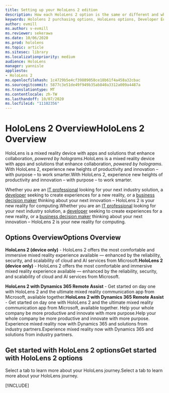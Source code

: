 ```yaml
---
title: Setting up your HoloLens 2 edition
description: How each HoloLens 2 option is the same or different and what to do after getting one.
keywords: Hololens 2 purchasing options, HoloLens options, Developer Edition
author: evmill
ms.author: v-evmill
ms.reviewer: sekerawa
ms.date: 10/06/2020
ms.prod: hololens
ms.topic: article
ms.sitesec: library
ms.localizationpriority: medium
audience: HoloLens
manager: yannisle
appliesto:
- HoloLens 2
ms.openlocfilehash: 1c4729b5e4cf39889058ce18b61f4a458a32cbac
ms.sourcegitcommit: 5877c3e51de49f949b35ab840a3312a009a4487a
ms.translationtype: MT
ms.contentlocale: zh-TW
ms.lasthandoff: 10/07/2020
ms.locfileid: "11102356"
---
```

# <span data-ttu-id="75f17-104">HoloLens 2 Overview</span><span class="sxs-lookup"><span data-stu-id="75f17-104">HoloLens 2 Overview</span></span>

<span data-ttu-id="75f17-105">HoloLens is a mixed reality device with apps and solutions that enhance collaboration, *powered by holograms*.</span><span class="sxs-lookup"><span data-stu-id="75f17-105">HoloLens is a mixed reality device with apps and solutions that enhance collaboration, *powered by holograms*.</span></span> <span data-ttu-id="75f17-106">With HoloLens 2, experience new heights of productivity and innovation – with purpose – to work smarter.</span><span class="sxs-lookup"><span data-stu-id="75f17-106">With HoloLens 2, experience new heights of productivity and innovation – with purpose – to work smarter.</span></span>

<span data-ttu-id="75f17-107">Whether you are an [IT professional](https://www.microsoft.com/hololens/apps) looking for your next industry solution, a [developer](https://www.microsoft.com/hololens/developers) seeking to create experiences for a new reality, or a [business decision maker](https://www.microsoft.com/hololens/apps) thinking about your next innovation – HoloLens 2 is your new reality for computing.</span><span class="sxs-lookup"><span data-stu-id="75f17-107">Whether you are an [IT professional](https://www.microsoft.com/hololens/apps) looking for your next industry solution, a [developer](https://www.microsoft.com/hololens/developers) seeking to create experiences for a new reality, or a [business decision maker](https://www.microsoft.com/hololens/apps) thinking about your next innovation – HoloLens 2 is your new reality for computing.</span></span> 

## <span data-ttu-id="75f17-108">Options Overview</span><span class="sxs-lookup"><span data-stu-id="75f17-108">Options Overview</span></span>

<span data-ttu-id="75f17-109">**HoloLens 2 (device only)** - HoloLens 2 offers the most comfortable and immersive mixed reality experience available — enhanced by the reliability, security, and scalability of cloud and AI services from Microsoft.</span><span class="sxs-lookup"><span data-stu-id="75f17-109">**HoloLens 2 (device only)** - HoloLens 2 offers the most comfortable and immersive mixed reality experience available — enhanced by the reliability, security, and scalability of cloud and AI services from Microsoft.</span></span>

<span data-ttu-id="75f17-110">**HoloLens 2 with Dynamics 365 Remote Assist** - Get started on day one with HoloLens 2 and the ultimate mixed reality communication app from Microsoft, available together.</span><span class="sxs-lookup"><span data-stu-id="75f17-110">**HoloLens 2 with Dynamics 365 Remote Assist** - Get started on day one with HoloLens 2 and the ultimate mixed reality communication app from Microsoft, available together.</span></span> <span data-ttu-id="75f17-111">Help your whole company be more productive and innovate with more purpose.</span><span class="sxs-lookup"><span data-stu-id="75f17-111">Help your whole company be more productive and innovate with more purpose.</span></span> <span data-ttu-id="75f17-112">Experience mixed reality now with Dynamics 365 and solutions from industry partners.</span><span class="sxs-lookup"><span data-stu-id="75f17-112">Experience mixed reality now with Dynamics 365 and solutions from industry partners.</span></span>

## <span data-ttu-id="75f17-113">Get started with HoloLens 2 options</span><span class="sxs-lookup"><span data-stu-id="75f17-113">Get started with HoloLens 2 options</span></span>
<span data-ttu-id="75f17-114">Select a tab to learn more about your HoloLens journey.</span><span class="sxs-lookup"><span data-stu-id="75f17-114">Select a tab to learn more about your HoloLens journey.</span></span> 

[!INCLUDE[](includes/options-overview.md)]

